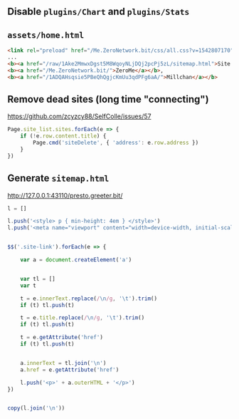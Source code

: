 ## Disable `plugins/Chart` and `plugins/Stats`

## `assets/home.html`

```html
<link rel="preload" href="/Me.ZeroNetwork.bit/css/all.css?v=1542807170" as="style">
...
<b><a href="/raw/1Ake2MmwxDgst5M8WqoyNLjDQj2pcPj5zL/sitemap.html">Site Map</a></b>,
<b><a href="/Me.ZeroNetwork.bit/">ZeroMe</a></b>,
<b><a href="/1ADQAHsqsie5PBeQhQgjcKmUu3qdPFg6aA/">Millchan</a></b>
```

## Remove dead sites (long time "connecting")

https://github.com/zcyzcy88/SelfColle/issues/57

```js
Page.site_list.sites.forEach(e => {
	if (!e.row.content.title) {
		Page.cmd('siteDelete', { 'address': e.row.address })
	}
})
```

## Generate `sitemap.html`

http://127.0.0.1:43110/presto.greeter.bit/

```js
l = []

l.push('<style> p { min-height: 4em } </style>')
l.push('<meta name="viewport" content="width=device-width, initial-scale=1.0, minimum-scale=1.0">')


$$('.site-link').forEach(e => {

	var a = document.createElement('a')


	var tl = []
	var t

	t = e.innerText.replace(/\n/g, '\t').trim()
	if (t) tl.push(t)

	t = e.title.replace(/\n/g, '\t').trim()
	if (t) tl.push(t)

	t = e.getAttribute('href')
	if (t) tl.push(t)


	a.innerText = tl.join('\n')
	a.href = e.getAttribute('href')

	l.push('<p>' + a.outerHTML + '</p>')
})


copy(l.join('\n'))
```
